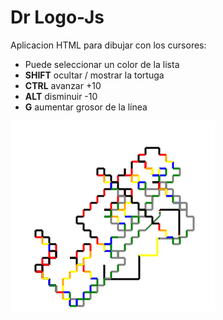# Dr Logo-Js

Aplicacion HTML para dibujar con los cursores:

- Puede seleccionar un color de la lista
- **SHIFT** ocultar / mostrar la tortuga
- **CTRL** avanzar +10
- **ALT** disminuir -10
- **G** aumentar grosor de la línea

![dibujo ejemplo 001](img/dibujo001.png)